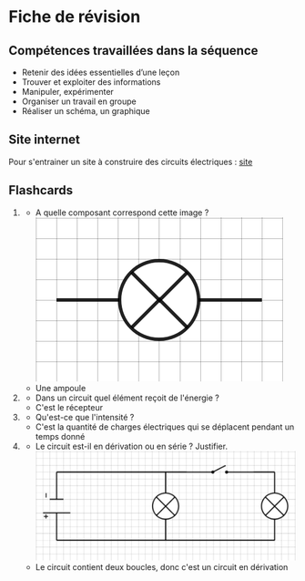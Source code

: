 # Fiche de révision


## Compétences travaillées dans la séquence
- Retenir des idées essentielles d’une leçon
- Trouver et exploiter des informations
- Manipuler, expérimenter
- Organiser un travail en groupe
- Réaliser un schéma, un graphique


## Site internet

Pour s'entrainer un site à construire des circuits électriques :
[site](https://phet.colorado.edu/sims/html/circuit-construction-kit-dc-virtual-lab/latest/circuit-construction-kit-dc-virtual-lab_fr.html)


## Flashcards


<div markdown class="flashcard">

1. 
    - A quelle composant correspond cette image ? ![](Pictures/schemaAmpoule.png)
    - Une ampoule
2. 
    - Dans un circuit quel élément reçoit de l'énergie ?
    - C'est le récepteur
3. 
    - Qu'est-ce que l'intensité ?
    - C'est la quantité de charges électriques qui se déplacent pendant un temps donné
4. 
    - Le circuit est-il en dérivation ou en série ? Justifier. ![](Pictures/circuitDerivation.png)
    - Le circuit contient deux boucles, donc c'est un circuit en dérivation

</div>
